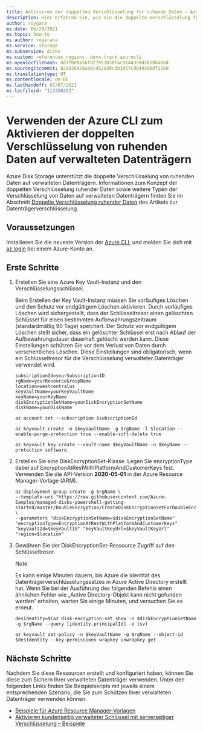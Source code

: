 ```yaml
---
title: Aktivieren der doppelten Verschlüsselung für ruhende Daten – Azure CLI – verwaltete Datenträger
description: Hier erfahren Sie, wie Sie die doppelte Verschlüsselung für ruhende Daten auf Ihren verwalteten Datenträgern mithilfe der Azure CLI aktivieren.
author: roygara
ms.date: 06/29/2021
ms.topic: how-to
ms.author: rogarana
ms.service: storage
ms.subservice: disks
ms.custom: references_regions, devx-track-azurecli
ms.openlocfilehash: dd7f0e0a56fd27053830fac9144359d1850ba0d4
ms.sourcegitcommit: 82d82642daa5c452a39c3b3d57cd849c06df21b0
ms.translationtype: HT
ms.contentlocale: de-DE
ms.lasthandoff: 07/07/2021
ms.locfileid: "113358262"
---
```

# <a name="use-the-azure-cli-to-enable-double-encryption-at-rest-for-managed-disks"></a>Verwenden der Azure CLI zum Aktivieren der doppelten Verschlüsselung von ruhenden Daten auf verwalteten Datenträgern

Azure Disk Storage unterstützt die doppelte Verschlüsselung von ruhenden Daten auf verwalteten Datenträgern. Informationen zum Konzept der doppelten Verschlüsselung ruhender Daten sowie weitere Typen der Verschlüsselung von Daten auf verwalteten Datenträgern finden Sie im Abschnitt [Doppelte Verschlüsselung ruhender Daten](../disk-encryption.md#double-encryption-at-rest) des Artikels zur Datenträgerverschlüsselung.

## <a name="prerequisites"></a>Voraussetzungen

Installieren Sie die neueste Version der [Azure CLI](/cli/azure/install-az-cli2), und melden Sie sich mit [az login](/cli/azure/reference-index) bei einem Azure-Konto an.

## <a name="getting-started"></a>Erste Schritte

1. Erstellen Sie eine Azure Key Vault-Instanz und den Verschlüsselungsschlüssel.

    Beim Erstellen der Key Vault-Instanz müssen Sie vorläufiges Löschen und den Schutz vor endgültigem Löschen aktivieren. Durch vorläufiges Löschen wird sichergestellt, dass der Schlüsseltresor einen gelöschten Schlüssel für einen bestimmten Aufbewahrungszeitraum (standardmäßig 90 Tage) speichert. Der Schutz vor endgültigem Löschen stellt sicher, dass ein gelöschter Schlüssel erst nach Ablauf der Aufbewahrungsdauer dauerhaft gelöscht werden kann. Diese Einstellungen schützen Sie vor dem Verlust von Daten durch versehentliches Löschen. Diese Einstellungen sind obligatorisch, wenn ein Schlüsseltresor für die Verschlüsselung verwalteter Datenträger verwendet wird.

    
    ```azurecli
    subscriptionId=yourSubscriptionID
    rgName=yourResourceGroupName
    location=westcentralus
    keyVaultName=yourKeyVaultName
    keyName=yourKeyName
    diskEncryptionSetName=yourDiskEncryptionSetName
    diskName=yourDiskName

    az account set --subscription $subscriptionId

    az keyvault create -n $keyVaultName -g $rgName -l $location --enable-purge-protection true --enable-soft-delete true

    az keyvault key create --vault-name $keyVaultName -n $keyName --protection software
    ```

1.    Erstellen Sie eine DiskEncryptionSet-Klasse. Legen Sie encryptionType dabei auf EncryptionAtRestWithPlatformAndCustomerKeys fest. Verwenden Sie die API-Version **2020-05-01** in der Azure Resource Manager-Vorlage (ARM). 
    
        ```azurecli
        az deployment group create -g $rgName \
       --template-uri "https://raw.githubusercontent.com/Azure-Samples/managed-disks-powershell-getting-started/master/DoubleEncryption/CreateDiskEncryptionSetForDoubleEncryption.json" \
        --parameters "diskEncryptionSetName=$diskEncryptionSetName" "encryptionType=EncryptionAtRestWithPlatformAndCustomerKeys" "keyVaultId=$keyVaultId" "keyVaultKeyUrl=$keyVaultKeyUrl" "region=$location"
        ```

1.    Gewähren Sie der DiskEncryptionSet-Ressource Zugriff auf den Schlüsseltresor. 

        > [!NOTE]
        > Es kann einige Minuten dauern, bis Azure die Identität des Datenträgerverschlüsselungssatzes in Azure Active Directory erstellt hat. Wenn Sie bei der Ausführung des folgenden Befehls einen ähnlichen Fehler wie „Active Directory-Objekt kann nicht gefunden werden“ erhalten, warten Sie einige Minuten, und versuchen Sie es erneut.

        ```azurecli
        desIdentity=$(az disk-encryption-set show -n $diskEncryptionSetName -g $rgName --query [identity.principalId] -o tsv)

        az keyvault set-policy -n $keyVaultName -g $rgName --object-id $desIdentity --key-permissions wrapkey unwrapkey get
        ```

## <a name="next-steps"></a>Nächste Schritte

Nachdem Sie diese Ressourcen erstellt und konfiguriert haben, können Sie diese zum Sichern Ihrer verwalteten Datenträger verwenden. Unter den folgenden Links finden Sie Beispielskripts mit jeweils einem entsprechenden Szenario, die Sie zum Schützen Ihrer verwalteten Datenträger verwenden können.

- [Beispiele für Azure Resource Manager-Vorlagen](https://github.com/Azure-Samples/managed-disks-powershell-getting-started/tree/master/DoubleEncryption)
- [Aktivieren kundenseitig verwalteter Schlüssel mit serverseitiger Verschlüsselung – Beispiele](disks-enable-customer-managed-keys-cli.md#examples)
